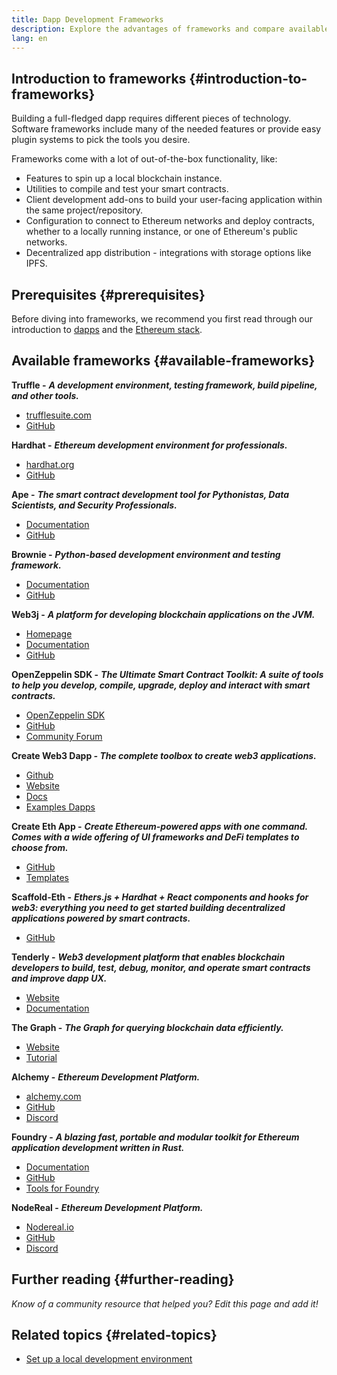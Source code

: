 ```yaml
---
title: Dapp Development Frameworks
description: Explore the advantages of frameworks and compare available options.
lang: en
---
```


## Introduction to frameworks {#introduction-to-frameworks}

Building a full-fledged dapp requires
different pieces of technology. Software frameworks include many of the needed
features or provide easy plugin systems to pick the tools you
desire.

Frameworks come with a lot of out-of-the-box functionality,
like:

- Features to spin up a local blockchain instance.
- Utilities to compile and test your smart contracts.
- Client development add-ons to build your user-facing application
  within the same project/repository.
- Configuration to connect to Ethereum networks and deploy
  contracts, whether to a locally running instance, or one of
  Ethereum's public networks.
- Decentralized app distribution - integrations with storage
  options like IPFS.

## Prerequisites {#prerequisites}

Before diving into frameworks, we recommend you first read through our introduction to [dapps](/developers/docs/dapps/) and the [Ethereum stack](/developers/docs/ethereum-stack/).

## Available frameworks {#available-frameworks}

**Truffle -** **_A development environment, testing framework, build pipeline, and other tools._**

- [trufflesuite.com](https://www.trufflesuite.com/)
- [GitHub](https://github.com/trufflesuite/truffle)

**Hardhat -** **_Ethereum development environment for professionals._**

- [hardhat.org](https://hardhat.org)
- [GitHub](https://github.com/nomiclabs/hardhat)

**Ape -** **_The smart contract development tool for Pythonistas, Data Scientists, and Security Professionals._**

- [Documentation](https://docs.apeworx.io/ape/stable/)
- [GitHub](https://github.com/ApeWorX/ape)

**Brownie -** **_Python-based development environment and testing framework._**

- [Documentation](https://eth-brownie.readthedocs.io/en/latest/)
- [GitHub](https://github.com/eth-brownie/brownie)

**Web3j -** **_A platform for developing blockchain applications on the JVM._**

- [Homepage](https://www.web3labs.com/web3j-sdk)
- [Documentation](https://docs.web3j.io)
- [GitHub](https://github.com/web3j/web3j)

**OpenZeppelin SDK -** **_The Ultimate Smart Contract Toolkit: A suite of tools to help you develop, compile, upgrade, deploy and interact with smart contracts._**

- [OpenZeppelin SDK](https://openzeppelin.com/sdk/)
- [GitHub](https://github.com/OpenZeppelin/openzeppelin-sdk)
- [Community Forum](https://forum.openzeppelin.com/c/support/17)

**Create Web3 Dapp _- The complete toolbox to create web3 applications._**

- [Github](https://github.com/alchemyplatform/create-web3-dapp)
- [Website](https://createweb3dapp.alchemy.com/)
- [Docs](https://docs.alchemy.com/docs/create-web3-dapp)
- [Examples Dapps](https://github.com/alchemyplatform/create-web3-dapp-examples)

**Create Eth App -** **_Create Ethereum-powered apps with one command. Comes with a wide offering of UI frameworks and DeFi templates to choose from._**

- [GitHub](https://github.com/paulrberg/create-eth-app)
- [Templates](https://github.com/PaulRBerg/create-eth-app/tree/develop/templates)

**Scaffold-Eth -** **_Ethers.js + Hardhat + React components and hooks for web3: everything you need to get started building decentralized applications powered by smart contracts._**

- [GitHub](https://github.com/austintgriffith/scaffold-eth)

**Tenderly -** **_Web3 development platform that enables blockchain developers to build, test, debug, monitor, and operate smart contracts and improve dapp UX._**

- [Website](https://tenderly.co/)
- [Documentation](https://docs.tenderly.co/ethereum-development-practices)

**The Graph -** **_The Graph for querying blockchain data efficiently._**

- [Website](https://thegraph.com/)
- [Tutorial](/developers/tutorials/the-graph-fixing-web3-data-querying/)

**Alchemy -** **_Ethereum Development Platform._**

- [alchemy.com](https://www.alchemy.com/)
- [GitHub](https://github.com/alchemyplatform)
- [Discord](https://discord.com/invite/A39JVCM)

**Foundry -** **_A blazing fast, portable and modular toolkit for Ethereum application development written in Rust._**

- [Documentation](https://book.getfoundry.sh/)
- [GitHub](https://github.com/gakonst/foundry/)
- [Tools for Foundry](https://github.com/crisgarner/awesome-foundry)

**NodeReal -** **_Ethereum Development Platform._**

- [Nodereal.io](https://nodereal.io/)
- [GitHub](https://github.com/node-real)
- [Discord](https://discord.gg/V5k5gsuE)

## Further reading {#further-reading}

_Know of a community resource that helped you? Edit this page and add it!_

## Related topics {#related-topics}

- [Set up a local development environment](/developers/local-environment/)
